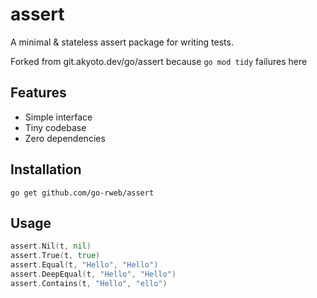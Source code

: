 # assert

A minimal & stateless assert package for writing tests.

Forked from git.akyoto.dev/go/assert
because `go mod tidy` failures here

## Features

- Simple interface
- Tiny codebase
- Zero dependencies

## Installation

```shell
go get github.com/go-rweb/assert
```

## Usage

```go
assert.Nil(t, nil)
assert.True(t, true)
assert.Equal(t, "Hello", "Hello")
assert.DeepEqual(t, "Hello", "Hello")
assert.Contains(t, "Hello", "ello")
```
